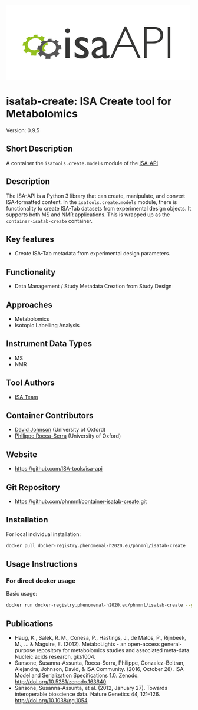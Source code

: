 ![Logo](isa-api_logo.png)

# isatab-create: ISA Create tool for Metabolomics
Version: 0.9.5

## Short Description

A container the `isatools.create.models` module of the 
[ISA-API](http://github.com/ISA-tools/isa-api)

## Description

The ISA-API is a Python 3 library that can create, manipulate, and convert 
ISA-formatted content. In the `isatools.create.models` module, there is 
functionality to create ISA-Tab datasets from experimental design objects. It 
supports both MS and NMR applications. This is wrapped up as the 
`container-isatab-create` container.

## Key features

- Create ISA-Tab metadata from experimental design parameters.

## Functionality

- Data Management / Study Metadata Creation from Study Design

## Approaches

- Metabolomics
- Isotopic Labelling Analysis

## Instrument Data Types

- MS
- NMR

## Tool Authors

- [ISA Team](http://isa-tools.org)

## Container Contributors

- [David Johnson](https://github.com/djcomlab) (University of Oxford)
- [Philippe Rocca-Serra](https://github.com/proccaserra) (University of Oxford)

## Website

- https://github.com/ISA-tools/isa-api


## Git Repository

- https://github.com/phnmnl/container-isatab-create.git

## Installation

For local individual installation:

```bash
docker pull docker-registry.phenomenal-h2020.eu/phnmnl/isatab-create
```

## Usage Instructions

### For direct docker usage

Basic usage:
```bash
docker run docker-registry.phenomenal-h2020.eu/phnmnl/isatab-create --galaxy_parameters_file <galaxy_json_parameters>
```

## Publications

- Haug, K., Salek, R. M., Conesa, P., Hastings, J., de Matos, P., Rijnbeek, M., ... & Maguire, E. (2012). MetaboLights - an open-access general-purpose repository for metabolomics studies and associated meta-data. Nucleic acids research, gks1004.
- Sansone, Susanna-Assunta, Rocca-Serra, Philippe, Gonzalez-Beltran, Alejandra, Johnson, David, &amp; ISA Community. (2016, October 28). ISA Model and Serialization Specifications 1.0. Zenodo. http://doi.org/10.5281/zenodo.163640
- Sansone, Susanna-Assunta, et al. (2012, January 27). Towards interoperable bioscience data. Nature Genetics 44, 121–126. http://doi.org/10.1038/ng.1054
